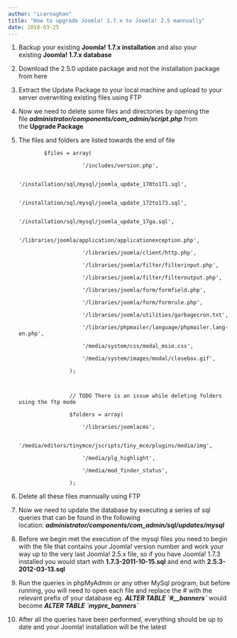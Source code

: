 ```yaml
---
author: "icarnaghan"
title: "How to upgrade Joomla! 1.7.x to Joomla! 2.5 mannually"
date: 2018-03-25
---
```


1. Backup your existing **Joomla! 1.7.x installation** and also your existing **Joomla! 1.7.x database**
2. Download the 2.5.0 update package and not the installation package from here
3. Extract the Update Package to your local machine and upload to your server overwriting existing files using FTP
4. Now we need to delete some files and directories by opening the file _**administrator/components/com\_admin/script.php**_ from the **Upgrade Package**
5. The files and folders are listed towards the end of file
    
    ```
    		$files = array(
     
    		            '/includes/version.php',
     
    		            '/installation/sql/mysql/joomla_update_170to171.sql',
     
    		            '/installation/sql/mysql/joomla_update_172to173.sql',
     
    		            '/installation/sql/mysql/joomla_update_17ga.sql',
     
    		            '/libraries/joomla/application/applicationexception.php',
     
    		            '/libraries/joomla/client/http.php',
     
    		            '/libraries/joomla/filter/filterinput.php',
     
    		            '/libraries/joomla/filter/filteroutput.php',
     
    		            '/libraries/joomla/form/formfield.php',
     
    		            '/libraries/joomla/form/formrule.php',
     
    		            '/libraries/joomla/utilities/garbagecron.txt',
     
    		            '/libraries/phpmailer/language/phpmailer.lang-en.php',
     
    		            '/media/system/css/modal_msie.css',
     
    		            '/media/system/images/modal/closebox.gif',
     
    		        );
     
     
     
    		        // TODO There is an issue while deleting folders using the ftp mode
     
    		        $folders = array(
     
    		            '/libraries/joomlacms',
     
    		            '/media/editors/tinymce/jscripts/tiny_mce/plugins/media/img',
     
    		            '/media/plg_highlight',
     
    		            '/media/mod_finder_status',
     
    		        );
    ```
    
6. Delete all these files mannually using FTP
7. Now we need to update the database by executing a series of sql queries that can be found in the following location: _**administrator/components/com\_admin/sql/updates/mysql**_
8. Before we begin met the execution of the mysql files you need to begin with the file that contains your Joomla! version number and work your way up to the very last Joomla! 2.5.x file, so if you have Joomla! 1.7.3 installed you would start with **1.7.3-2011-10-15.sql** and end with **2.5.3-2012-03-13.sql**
9. Run the queries in phpMyAdmin or any other MySql program, but before running, you will need to open each file and replace the # with the relevant prefix of your database eg. _**ALTER TABLE \`#\_\_banners\`**_ would become _**ALTER TABLE \`mypre\_banners\`**_
10. After all the queries have been performed, everything should be up to date and your Joomla! installation will be the latest
